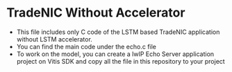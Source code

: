 # TradeNIC Without Accelerator
* This file includes only C code of the LSTM based TradeNIC application without LSTM accelerator.
* You can find the main code under the echo.c file
* To work on the model, you can create a lwIP Echo Server application project on Vitis SDK and copy all the file in this repository to your project
